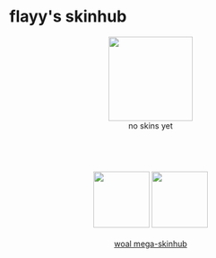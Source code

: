 # flayy's skinhub
<p align="center">
<a href="https://osu.ppy.sh/users/12069464">
  <img src="https://a.ppy.sh/12069464"  
       width="150"
       height="150"></a>
<br>
no skins yet
</p>

#
<p align="center">
  <br></br>
  <a href="https://www.twitch.tv/yyalf">
  <img src="https://i.imgur.com/HM030lk.png" 
       width="100" 
       height="100"></a>
  <a href="https://twitter.com/MlGHTYDOC">
  <img src="https://i.imgur.com/PUQ5uWf.png" 
       width="100" 
       height="100"></a>
  <br></br>
  <a href="README.md">woal mega-skinhub</a>
 </p>
